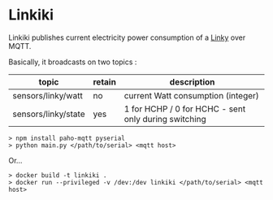 
# Linkiki

Linkiki publishes current electricity power consumption of a [Linky](https://fr.wikipedia.org/wiki/Linky) over MQTT.

Basically, it broadcasts on two topics :

|topic|retain|description|
|---|---|---|
|sensors/linky/watt|no|current Watt consumption (integer)
|sensors/linky/state|yes|1 for HCHP / 0 for HCHC - sent only during switching


```
> npm install paho-mqtt pyserial
> python main.py </path/to/serial> <mqtt host>
```

Or…

```
> docker build -t linkiki .
> docker run --privileged -v /dev:/dev linkiki </path/to/serial> <mqtt host>
```